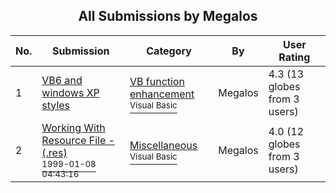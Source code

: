 ﻿<div align="center">

## All Submissions by Megalos

</div>

No.  | Submission | Category | By   | User Rating
---- | ---------- | -------- | ---- | -----------
1 | [VB6 and windows XP styles<br />](https://github.com/Planet-Source-Code/megalos-vb6-and-windows-xp-styles__1-28388) | [VB function enhancement<br /><sup>Visual Basic</sup>](../ByCategory/vb-function-enhancement__1-25.md) | Megalos | 4.3 (13 globes from 3 users)
2 | [Working With Resource File \-\(\.res\)<br /><sup>1999-01-08 04:43:16</sup>](https://github.com/Planet-Source-Code/megalos-working-with-resource-file-res__1-13938) | [Miscellaneous<br /><sup>Visual Basic</sup>](../ByCategory/miscellaneous__1-1.md) | Megalos | 4.0 (12 globes from 3 users)
